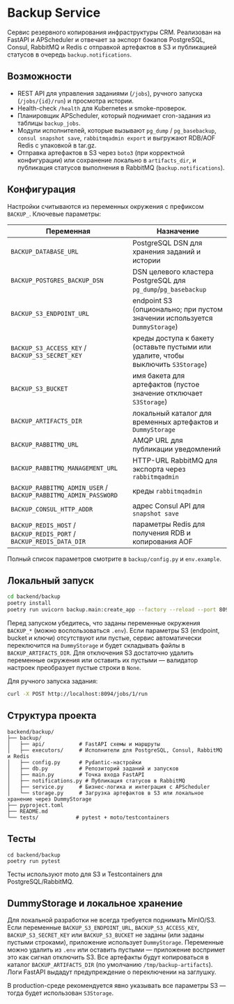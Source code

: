 # Backup Service

Сервис резервного копирования инфраструктуры CRM. Реализован на FastAPI и APScheduler и отвечает за экспорт бэкапов PostgreSQL, Consul, RabbitMQ и Redis с отправкой артефактов в S3 и публикацией статусов в очередь `backup.notifications`.

## Возможности
- REST API для управления заданиями (`/jobs`), ручного запуска (`/jobs/{id}/run`) и просмотра истории.
- Health-check `/health` для Kubernetes и smoke-проверок.
- Планировщик APScheduler, который поднимает cron-задания из таблицы `backup_jobs`.
- Модули исполнителей, которые вызывают `pg_dump` / `pg_basebackup`, `consul snapshot save`, `rabbitmqadmin export` и выгружают RDB/AOF Redis с упаковкой в tar.gz.
- Отправка артефактов в S3 через `boto3` (при корректной конфигурации) или сохранение локально в `artifacts_dir`,
  и публикация статусов выполнения в RabbitMQ (`backup.notifications`).

## Конфигурация
Настройки считываются из переменных окружения с префиксом `BACKUP_`. Ключевые параметры:

| Переменная | Назначение |
|------------|------------|
| `BACKUP_DATABASE_URL` | PostgreSQL DSN для хранения заданий и истории |
| `BACKUP_POSTGRES_BACKUP_DSN` | DSN целевого кластера PostgreSQL для `pg_dump`/`pg_basebackup` |
| `BACKUP_S3_ENDPOINT_URL` | endpoint S3 (опционально; при пустом значении используется `DummyStorage`) |
| `BACKUP_S3_ACCESS_KEY` / `BACKUP_S3_SECRET_KEY` | креды доступа к бакету (оставьте пустыми или удалите, чтобы выключить `S3Storage`) |
| `BACKUP_S3_BUCKET` | имя бакета для артефактов (пустое значение отключает `S3Storage`) |
| `BACKUP_ARTIFACTS_DIR` | локальный каталог для временных артефактов и `DummyStorage` |
| `BACKUP_RABBITMQ_URL` | AMQP URL для публикации уведомлений |
| `BACKUP_RABBITMQ_MANAGEMENT_URL` | HTTP-URL RabbitMQ для экспорта через `rabbitmqadmin` |
| `BACKUP_RABBITMQ_ADMIN_USER` / `BACKUP_RABBITMQ_ADMIN_PASSWORD` | креды `rabbitmqadmin` |
| `BACKUP_CONSUL_HTTP_ADDR` | адрес Consul API для `snapshot save` |
| `BACKUP_REDIS_HOST` / `BACKUP_REDIS_PORT` / `BACKUP_REDIS_DATA_DIR` | параметры Redis для получения RDB и копирования AOF |

Полный список параметров смотрите в `backup/config.py` и `env.example`.

## Локальный запуск
```bash
cd backend/backup
poetry install
poetry run uvicorn backup.main:create_app --factory --reload --port 8094
```

Перед запуском убедитесь, что заданы переменные окружения `BACKUP_*` (можно воспользоваться `.env`).
Если параметры S3 (endpoint, bucket и ключи) отсутствуют или пустые, сервис автоматически переключится на
`DummyStorage` и будет складывать файлы в `BACKUP_ARTIFACTS_DIR`. Для отключения S3 достаточно удалить
переменные окружения или оставить их пустыми — валидатор настроек преобразует пустые строки в `None`.

Для ручного запуска задания:
```bash
curl -X POST http://localhost:8094/jobs/1/run
```

## Структура проекта
```
backend/backup/
├── backup/
│   ├── api/           # FastAPI схемы и маршруты
│   ├── executors/     # Исполнители для PostgreSQL, Consul, RabbitMQ и Redis
│   ├── config.py      # Pydantic-настройки
│   ├── db.py          # Репозиторий заданий и запусков
│   ├── main.py        # Точка входа FastAPI
│   ├── notifications.py # Публикация статусов в RabbitMQ
│   ├── service.py     # Бизнес-логика и интеграция с APScheduler
│   └── storage.py     # Загрузка артефактов в S3 или локальное хранение через DummyStorage
├── pyproject.toml
├── README.md
└── tests/            # pytest + moto/testcontainers
```

## Тесты
```
cd backend/backup
poetry run pytest
```
Тесты используют moto для S3 и Testcontainers для PostgreSQL/RabbitMQ.

## DummyStorage и локальное хранение

Для локальной разработки не всегда требуется поднимать MinIO/S3. Если переменные `BACKUP_S3_ENDPOINT_URL`,
`BACKUP_S3_ACCESS_KEY`, `BACKUP_S3_SECRET_KEY` или `BACKUP_S3_BUCKET` не заданы (или заданы пустыми строками),
приложение использует `DummyStorage`. Переменные можно удалить из `.env` или оставить пустыми — приложение
воспримет это как сигнал отключить S3. Все артефакты будут копироваться в каталог `BACKUP_ARTIFACTS_DIR`
(по умолчанию `/tmp/backup-artifacts`). Логи FastAPI выдадут предупреждение о переключении на заглушку.

В production-среде рекомендуется явно указывать все параметры S3 — тогда будет использован `S3Storage`.
